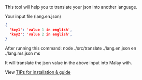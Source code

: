 This tool will help you to translate your json into another language. 

Your input file (lang.en.json)

```json
{
  'key1': 'value 1 in english',
  'key2': 'value 2 in english',
}
```

After running this command: node ./src/translate ./lang.en.json en ./lang.ms.json ms

It will translate the json value in the above input into Malay with. 

View [TIPs for installation & guide](./tips.md)
